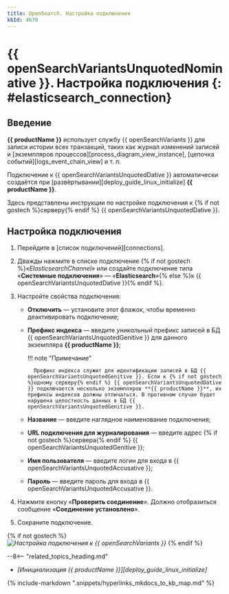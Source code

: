 ```yaml
---
title: OpenSearch. Настройка подключения
kbId: 4678
---
```


# {{ openSearchVariantsUnquotedNominative }}. Настройка подключения {: #elasticsearch_connection}

## Введение

**{{ productName }}** использует службу {{ openSearchVariants }} для записи истории всех транзакций, таких как журнал изменений записей и [экземпляров процессов][process_diagram_view_instance], [цепочка событий][logs_event_chain_view] и т.&nbsp;п.

Подключение к {{ openSearchVariantsUnquotedDative }} автоматически создаётся при [развёртывании][deploy_guide_linux_initialize] **{{ productName }}**.

Здесь представлены инструкции по настройке подключения к {% if not gostech %}серверу{% endif %} {{ openSearchVariantsUnquotedDative }}.

## Настройка подключения

1. Перейдите в [список подключений][connections].
2. Дважды нажмите в списке подключение {% if not gostech %}_«ElasticsearchChannel»_ или создайте подключение типа «**Системные подключения**» — «**Elasticsearch**»{% else %}к {{ openSearchVariantsUnquotedDative }}{% endif %}.
3. Настройте свойства подключения:

    - **Отключить** — установите этот флажок, чтобы временно деактивировать подключение;
    - **Префикс индекса** — введите _уникальный_ префикс записей в БД {{ openSearchVariantsUnquotedGenitive }} для данного экземпляра **{{ productName }}**;

        !!! note "Примечание"

            Префикс индекса служит для идентификации записей в БД {{ openSearchVariantsUnquotedGenitive }}. Если к {% if not gostech %}одному серверу{% endif %} {{ openSearchVariantsUnquotedDative }} подключается несколько экземпляров **{{ productName }}**, их префиксы индексов должны отличаться. В противном случае будет нарушена целостность данных в БД {{ openSearchVariantsUnquotedGenitive }}.

    - **Название** — введите наглядное наименование подключения;
    - **URL подключения для журналирования** — введите адрес {% if not gostech %}сервера{% endif %} {{ openSearchVariantsUnquotedGenitive }};
    - **Имя пользователя** — введите логин для входа в {{ openSearchVariantsUnquotedAccusative }};
    - **Пароль** — введите пароль для входа в {{ openSearchVariantsUnquotedAccusative }}.

4. Нажмите кнопку «**Проверить соединение**». Должно отобразиться сообщение «**Соединение установлено**».
5. Сохраните подключение.

{% if not gostech %}
_![Настройка подключения к {{ openSearchVariants }}](elasticsearch_connection_settings.png)_
{% endif %}

<div class="relatedTopics" markdown="block">

--8<-- "related_topics_heading.md"

- _[Инициализация {{ productName }}][deploy_guide_linux_initialize]_

</div>

{% include-markdown ".snippets/hyperlinks_mkdocs_to_kb_map.md" %}
